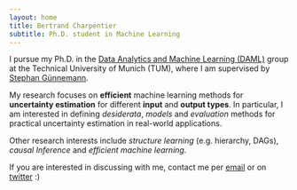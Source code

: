 ```yaml
---
layout: home
title: Bertrand Charpentier
subtitle: Ph.D. student in Machine Learning
---
```


I pursue my Ph.D. in the [Data Analytics and Machine Learning (DAML)](https://www.in.tum.de/daml/startseite/) group at the Technical University of Munich (TUM), where I am supervised by [Stephan Günnemann](https://www.in.tum.de/daml/team/guennemann/).

My research focuses on **efficient** machine learning methods for **uncertainty estimation** for different **input** and **output types**. In particular, I am interested in defining *desiderata*, *models* and *evaluation* methods for practical uncertainty estimation in real-world applications.

Other research interests include *structure learning* (e.g. hierarchy, DAGs), *causal Inference* and *efficient machine learning*.

If you are interested in discussing with me, contact me per [email](bertrand.henri.charpentier@gmail.com) or on [twitter](https://twitter.com/Bertrand_Charp) :)
